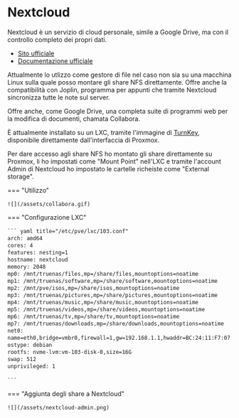 # Nextcloud

Nextcloud è un servizio di cloud personale, simile a Google Drive, ma con il controllo completo dei propri dati.

- [Sito ufficiale](https://nextcloud.com/)
- [Documentazione ufficiale](https://docs.nextcloud.com/)

Attualmente lo utlizzo come gestore di file nel caso non sia su una macchina Linux sulla quale posso montare gli share NFS direttamente. Offre anche la compatibilità con Joplin, programma per appunti che tramite Nextcloud sincronizza tutte le note sul server.

Offre anche, come Google Drive, una completa suite di programmi web per la modifica di documenti, chamata Collabora.

È attualmente installato su un LXC, tramite l'immagine di [TurnKey](https://www.turnkeylinux.org/nextcloud), disponibile direttamente dall'interfaccia di Proxmox.

Per dare accesso agli share NFS ho montato gli share direttamente su Proxmox, li ho impostati come "Mount Point" nell'LXC e tramite l'account Admin di Nextcloud ho impostato le cartelle richeiste come "External storage". 

=== "Utilizzo"
    
    ![](/assets/collabora.gif)

=== "Configurazione LXC"

    ``` yaml title="/etc/pve/lxc/103.conf"
    arch: amd64
    cores: 4
    features: nesting=1
    hostname: nextcloud
    memory: 2048
    mp0: /mnt/truenas/files,mp=/share/files,mountoptions=noatime
    mp1: /mnt/truenas/software,mp=/share/software,mountoptions=noatime
    mp2: /mnt/pve/isos,mp=/share/isos,mountoptions=noatime
    mp3: /mnt/truenas/pictures,mp=/share/pictures,mountoptions=noatime
    mp4: /mnt/truenas/music,mp=/share/music,mountoptions=noatime
    mp5: /mnt/truenas/videos,mp=/share/videos,mountoptions=noatime
    mp6: /mnt/truenas/tv,mp=/share/tv,mountoptions=noatime
    mp7: /mnt/truenas/downloads,mp=/share/downloads,mountoptions=noatime
    net0: name=eth0,bridge=vmbr0,firewall=1,gw=192.168.1.1,hwaddr=BC:24:11:F7:07:8D,ip=192.168.1.25/24,type=veth
    ostype: debian
    rootfs: nvme-lvm:vm-103-disk-0,size=16G
    swap: 512
    unprivileged: 1

    ```

=== "Aggiunta degli share a Nextcloud"

    ![](/assets/nextcloud-admin.png)

